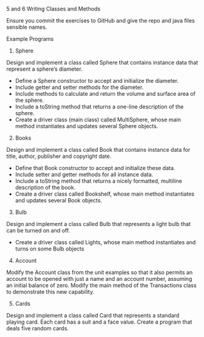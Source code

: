 ﻿5 and 6 Writing Classes and Methods


Ensure you commit the exercises to GitHub and give the repo and java files sensible names.


Example Programs


1) Sphere 
 
Design and implement a class called Sphere that contains instance data that represent a sphere’s diameter.
-   Define a Sphere constructor to accept and initialize the diameter.
-   Include getter and setter methods for the diameter.
-   Include methods to calculate and return the volume and surface area of the sphere.
-   Include a toString method that returns a one-line description of the sphere.
-   Create a driver class (main class) called MultiSphere, whose main method instantiates and updates several Sphere objects.
 
2) Books 
 
Design and implement a class called Book that contains instance data for title, author, publisher and copyright date.
-   Define that Book constructor to accept and initialize these data.
-   Include setter and getter methods for all instance data.
-   Include a toString method that returns a nicely formatted, multiline description of the book.
-   Create a driver class called Bookshelf, whose main method instantiates and updates several Book objects.
 
3) Bulb 
 
Design and implement a class called Bulb that represents a light bulb that can be turned on and off.
-   Create a driver class called Lights, whose main method instantiates and turns on some Bulb objects
 
4) Account
 
Modify the Account class from the unit examples so that it also permits an account to be opened with just a name and an account number, assuming an initial balance of zero. Modify the main method of the Transactions class to demonstrate this new capability.
 
5) Cards
 
Design and implement a class called Card that represents a standard playing card. Each card has a suit and a face value. Create a program that deals five random cards.